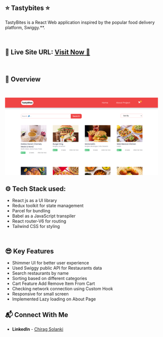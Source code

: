 ## ⭐ Tastybites ⭐

TastyBites is a React Web application inspired by the popular food delivery platform, Swiggy.**.

<br>

## 📌 **Live Site URL:** <a href="https://tastybiteschiragsolanki.netlify.app">**Visit Now** 🚀</a>

<br>

## 📌 Overview

<br>

![Alt Image text](src/assets/Images/tatsyBitesProject.png?raw=true "Optional Title")

## ⚙️ Tech Stack used:

-  React js as a UI library
-  Redux toolkit for state management
-  Parcel for bundling
-  Babel as a JavaScript transpiler
-  React router-V6 for routing
-  Tailwind CSS for styling

<br>

## 😎 Key Features

-  Shimmer UI for better user experience
-  Used Swiggy public API for Restaurants data
-  Search restaurants by name
-  Sorting based on different categories
-  Cart Feature Add Remove Item From Cart
-  Checking network connection using Custom Hook
-  Responsive for small screen
-  Implemented Lazy loading on About Page


## 📬 Connect With Me

- **LinkedIn** - [Chirag Solanki](https://www.linkedin.com/in/chiragagu6/)

